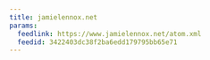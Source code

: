 ```yaml
---
title: jamielennox.net
params:
  feedlink: https://www.jamielennox.net/atom.xml
  feedid: 3422403dc38f2ba6edd179795bb65e71
---
```

